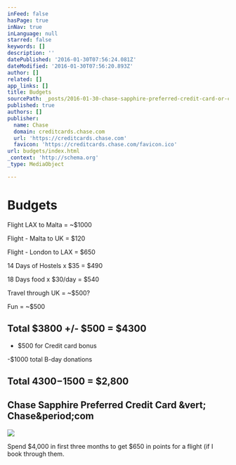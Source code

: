 ```yaml
---
inFeed: false
hasPage: true
inNav: true
inLanguage: null
starred: false
keywords: []
description: ''
datePublished: '2016-01-30T07:56:24.081Z'
dateModified: '2016-01-30T07:56:20.893Z'
author: []
related: []
app_links: []
title: Budgets
sourcePath: _posts/2016-01-30-chase-sapphire-preferred-credit-card-or-chasecom.md
published: true
authors: []
publisher:
  name: Chase
  domain: creditcards.chase.com
  url: 'https://creditcards.chase.com'
  favicon: 'https://creditcards.chase.com/favicon.ico'
url: budgets/index.html
_context: 'http://schema.org'
_type: MediaObject

---
```

# Budgets

Flight LAX to Malta = ~$1000

Flight - Malta to UK = $120

Flight - London to LAX = $650

14 Days of Hostels x $35 = $490

18 Days food x $30/day = $540

Travel through UK = ~$500?

Fun = ~$500

## Total $3800 +/- $500 = $4300

- $500 for Credit card bonus

-$1000 total B-day donations

## Total $4300-$1500 = $2,800

<article style=""><h1>Chase Sapphire Preferred Credit Card &amp;vert; Chase&amp;period;com</h1><img src="https://creditcards.chase.com/R101-002/1010088/images/cardart_sapphirePreferred.png" /></article>

Spend $4,000 in first three months to get $650 in points for a flight (if I book through them.